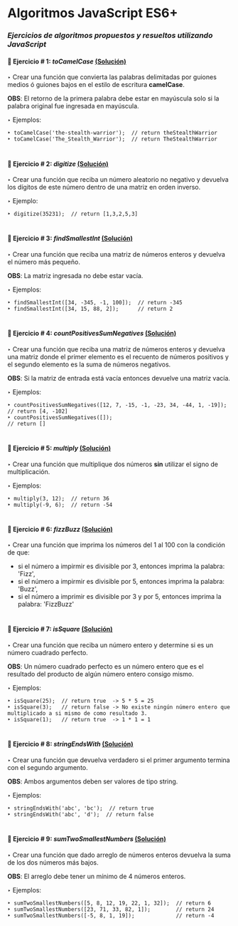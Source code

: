 # Algoritmos JavaScript ES6+

### _Ejercicios de algoritmos propuestos y resueltos utilizando JavaScript_    

#### :small_orange_diamond: Ejercicio # 1: _toCamelCase_  [(Solución)](https://github.com/Pablo-MC/algorithms-js/blob/master/exercises/toCamelCase.js)
‣ Crear una función que convierta las palabras delimitadas por guiones medios ó guiones bajos en el estilo de escritura **camelCase**.    

__OBS__: El retorno de la primera palabra debe estar en mayúscula solo si la palabra original fue ingresada en mayúscula. 
  
‣ Ejemplos: 
~~~  
‣ toCamelCase('the-stealth-warrior');  // return theStealthWarrior
‣ toCamelCase('The_Stealth_Warrior');  // return TheStealthWarrior
~~~

#

#### :small_orange_diamond: Ejercicio # 2: _digitize_  [(Solución)](https://github.com/Pablo-MC/algorithms-js/blob/master/exercises/digitize.js)
‣ Crear una función que reciba un número aleatorio no negativo y devuelva los dígitos de este número dentro de una matriz en orden inverso.

‣ Ejemplo:
~~~
‣ digitize(35231);  // return [1,3,2,5,3]
~~~

#

#### :small_orange_diamond: Ejercicio # 3: _findSmallestInt_  [(Solución)](https://github.com/Pablo-MC/algorithms-js/blob/master/exercises/findSmallestInt.js)
‣ Crear una función que reciba una matriz de números enteros y devuelva el número más pequeño.           

__OBS__: La matriz ingresada no debe estar vacía.

‣ Ejemplos:
~~~
‣ findSmallestInt([34, -345, -1, 100]);  // return -345
‣ findSmallestInt([34, 15, 88, 2]);      // return 2
~~~

#

#### :small_orange_diamond: Ejercicio # 4: _countPositivesSumNegatives_  [(Solución)](https://github.com/Pablo-MC/algorithms-js/blob/master/exercises/countPositivesSumNegatives.js)
‣ Crear una función que reciba una matriz de números enteros y devuelva una matriz donde el primer elemento es el recuento de números positivos y el segundo elemento es la suma de números negativos.   

__OBS__: Si la matriz de entrada está vacía entonces devuelve una matriz vacía. 
  
‣ Ejemplos: 
~~~  
‣ countPositivesSumNegatives([12, 7, -15, -1, -23, 34, -44, 1, -19]);  // return [4, -102]
‣ countPositivesSumNegatives([]);                                      // return []
~~~

#

#### :small_orange_diamond: Ejercicio # 5: _multiply_  [(Solución)](https://github.com/Pablo-MC/algorithms-js/blob/master/exercises/multiply.js)
‣ Crear una función que multiplique dos números __sin__ utilizar el signo de multiplicación.  
  
‣ Ejemplos: 
~~~  
‣ multiply(3, 12);  // return 36
‣ multiply(-9, 6);  // return -54
~~~

#

#### :small_orange_diamond: Ejercicio # 6: _fizzBuzz_  [(Solución)](https://github.com/Pablo-MC/algorithms-js/blob/master/exercises/fizzBuzz.js)
‣ Crear una función que imprima los números del 1 al 100 con la condición de que:   
- si el número a impirmir es divisible por 3, entonces imprima la palabra: 'Fizz',   
- si el número a impirmir es divisible por 5, entonces imprima la palabra: 'Buzz',   
- si el número a imprimir es divisible por 3 y por 5, entonces imprima la palabra: 'FizzBuzz'

#

#### :small_orange_diamond: Ejercicio # 7: _isSquare_  [(Solución)](https://github.com/Pablo-MC/algorithms-js/blob/master/exercises/isSquare.js)
‣ Crear una función que reciba un número entero y determine si es un número cuadrado perfecto.

__OBS__: Un número cuadrado perfecto es un número entero que es el resultado del producto de algún número entero consigo mismo.

‣ Ejemplos:
~~~ 
‣ isSquare(25);  // return true  -> 5 * 5 = 25
‣ isSquare(3);   // return false -> No existe ningún número entero que multiplicado a si mismo de como resultado 3. 
‣ isSquare(1);   // return true  -> 1 * 1 = 1
~~~ 

#

#### :small_orange_diamond: Ejercicio # 8: _stringEndsWith_  [(Solución)](https://github.com/Pablo-MC/algorithms-js/blob/master/exercises/stringEndsWith.js)
‣ Crear una función que devuelva verdadero si el primer argumento termina con el segundo argumento.

__OBS__: Ambos argumentos deben ser valores de tipo string.

‣ Ejemplos:
~~~ 
‣ stringEndsWith('abc', 'bc');  // return true
‣ stringEndsWith('abc', 'd');  // return false
~~~ 

#

#### :small_orange_diamond: Ejercicio # 9: _sumTwoSmallestNumbers_  [(Solución)](https://github.com/Pablo-MC/algorithms-js/blob/master/exercises/sumTwoSmallestNumbers.js)
‣ Crear una función que dado arreglo de números enteros devuelva la suma de los dos números más bajos.    

__OBS__: El arreglo debe tener un mínimo de 4 números enteros.    

‣ Ejemplos:
~~~ 
‣ sumTwoSmallestNumbers([5, 8, 12, 19, 22, 1, 32]);  // return 6
‣ sumTwoSmallestNumbers([23, 71, 33, 82, 1]);        // return 24
‣ sumTwoSmallestNumbers([-5, 8, 1, 19]);             // return -4
~~~ 

#

